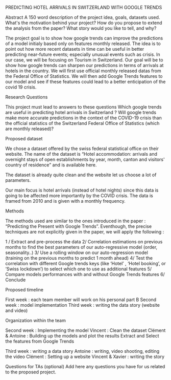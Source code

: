 PREDICTING HOTEL ARRIVALS IN SWITZERLAND WITH GOOGLE TRENDS


Abstract
A 150 word description of the project idea, goals, datasets used. What's the motivation behind your project? How do you propose to extend the analysis from the paper? What story would you like to tell, and why?

The project goal is to show how google trends can improve the predictions of a model initialy based only on features monthly released. The idea is to point out how more recent datasets in time can be useful in better predicting near-future events; especially unusual events such as crisis. In our case, we will be focusing on Tourism in Switzerland. Our goal will be to show how google trends can sharpen our predictions in terms of arrivals at hotels in the country. We will first use official monthly released datas from the Federal Office of Statistics. We will then add Google Trends features to our model and see if these features could lead to a better enticipation of the covid 19 crisis. 

Research Questions

This project must lead to answers to these questions
Which google trends are useful in predicting hotel arrivals in Switzerland ?
Will google trends make more accurate predictions in the context of the COVID-19 crisis than the official statistics of the Switzerland Federal Office of Statistics (which are monthly released)?

Proposed dataset

We chose a dataset offered by the swiss federal statistical office on their website. The name of the dataset is “Hotel accommodation: arrivals and overnight stays of open establishments by year, month, canton and visitors' country of residence” and is available here.

The dataset is already quite clean and the website let us choose a lot of parameters. 

Our main focus is hotel arrivals (instead of hotel nights) since this data is going to be affected more importantly by the COVID crisis. The data is framed from 2010 and is given with a monthly frequency. 


Methods

The methods used are similar to the ones introduced in the paper : “Predicting the Present with Google Trends”. Eventhough, the precise techniques are not explicitly given in the paper, we will apply the following :

1 / Extract and pre-process the data
2/ Correlation estimations on previous months to find the best parameters of our auto-regressive model (order, seasonality..)
3/ Use a rolling window on our auto-regression model (training on the previous months to predict 1 month ahead)
4/ Test the correlation with different Google trends keys (like ‘Hotel’ , ‘Hotel booking’, or ‘Swiss lockdown’) to select which one to use as additional features
5/ Compare models performances with and without Google Trends features 
6/ Conclude


Proposed timeline

First week : each team member will work on his personal part B
Second week : model implementation
Third week : writing the data story (website and video)

Organization within the team

Second week : Implementing the model
Vincent : Clean the dataset
Clément & Antoine : Building up the models and plot the results
Extract and Select the features from Google Trends

Third week : writing a data story
Antoine : writing, video shooting, editing the video
Clément : Setting up a website
Vincent & Xavier : writing the story

Questions for TAs (optional)
Add here any questions you have for us related to the proposed project.

